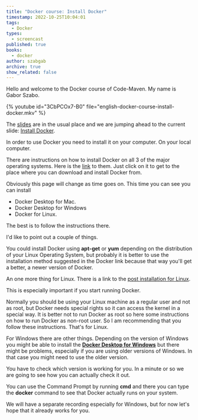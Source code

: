 ```yaml
---
title: "Docker course: Install Docker"
timestamp: 2022-10-25T10:04:01
tags:
  - Docker
types:
  - screencast
published: true
books:
  - docker
author: szabgab
archive: true
show_related: false
---
```



Hello and welcome to the Docker course of Code-Maven. My name is Gabor Szabo.


{% youtube id="3CbPCOx7-B0" file="english-docker-course-install-docker.mkv" %}


The [slides](https://code-maven.com/slides/docker/) are in the usual place and we are
jumping ahead to the current slide: [Install Docker](https://code-maven.com/slides/docker/install-docker).

In order to use Docker you need to install it on your computer. On your local computer.

There are instructions on how to install Docker on all 3 of the major operating systems.
Here is the [link](https://docs.docker.com/get-docker/) to them.
Just click on it to get to the place where you can download and install Docker from.

Obviously this page will change as time goes on. This time you can see you can install

* Docker Desktop for Mac.
* Docker Desktop for Windows
* Docker for Linux.

The best is to follow the instructions there.

I'd like to point out a couple of things.

You could install Docker using <b>apt-get</b> or <b>yum</b> depending on the distribution of your Linux Operating System,
but probably it is better to use the installation method suggested in the Docker link because that way you'll get a better,
a newer version of Docker.

An one more thing for Linux. There is a link to the [post installation for Linux](https://docs.docker.com/engine/install/linux-postinstall/).

This is especially important if you start running Docker.

Normally you should be using your Linux machine as a regular user and not as root, but Docker needs special rights so it can access the kernel
in a special way. It is better not to run Docker as root so here some instructions on how to run Docker as non-root user.
So I am recommending that you follow these instructions. That's for Linux.

For Windows there are other things. Depending on the version of Windows you might be able to install the <a href="https://docs.docker.com/desktop/install/windows-install/"><b>Docker Desktop for Windows</b></a>
but there might be problems, especially if you are using older versions of Windows. In that case you might need to use the older version.

You have to check which version is working for you. In a minute or so we are going to see how you can actually check it out.

You can use the Command Prompt by running <b>cmd</b> and there you can type the <b>docker</b> command to see that Docker actually runs on your system.

We will have a separate recording especially for Windows, but for now let's hope that it already works for you.









